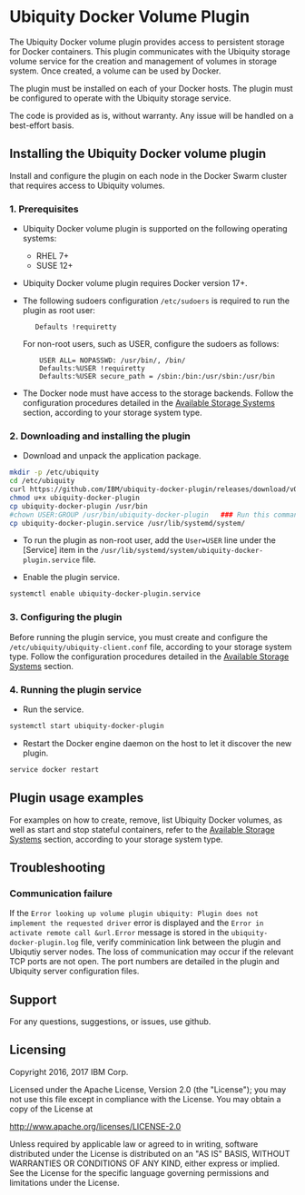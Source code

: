 # Ubiquity Docker Volume Plugin
The Ubiquity Docker volume plugin provides access to persistent storage for Docker containers.  This plugin communicates with the Ubiquity storage volume service for the creation and management of volumes in storage system.  Once created, a volume can be used by Docker. 

The plugin must be installed on each of your Docker hosts. The plugin must be configured to operate with the Ubiquity storage service.

The code is provided as is, without warranty. Any issue will be handled on a best-effort basis.


## Installing the Ubiquity Docker volume plugin
Install and configure the plugin on each node in the Docker Swarm cluster that requires access to Ubiquity volumes.

### 1. Prerequisites
  * Ubiquity Docker volume plugin is supported on the following operating systems:
    - RHEL 7+
    - SUSE 12+

  * Ubiquity Docker volume plugin requires Docker version 17+.

  * The following sudoers configuration `/etc/sudoers` is required to run the plugin as root user: 
  
     ```
        Defaults !requiretty
     ```
     For non-root users, such as USER, configure the sudoers as follows: 

     ```
         USER ALL= NOPASSWD: /usr/bin/, /bin/
         Defaults:%USER !requiretty
         Defaults:%USER secure_path = /sbin:/bin:/usr/sbin:/usr/bin
     ```

  * The Docker node must have access to the storage backends. Follow the configuration procedures detailed in the [Available Storage Systems](supportedStorage.md) section, according to your storage system type.
   

### 2. Downloading and installing the plugin

* Download and unpack the application package.
```bash
mkdir -p /etc/ubiquity
cd /etc/ubiquity
curl https://github.com/IBM/ubiquity-docker-plugin/releases/download/v0.3.0/ubiquity-docker-plugin-0.3.0.tar.gz | tar xf -
chmod u+x ubiquity-docker-plugin
cp ubiquity-docker-plugin /usr/bin 
#chown USER:GROUP /usr/bin/ubiquity-docker-plugin   ### Run this command only a non-root user.
cp ubiquity-docker-plugin.service /usr/lib/systemd/system/ 
```
   * To run the plugin as non-root user, add the `User=USER` line under the [Service] item in the  `/usr/lib/systemd/system/ubiquity-docker-plugin.service` file.
   
   * Enable the plugin service.
   
```bash 
systemctl enable ubiquity-docker-plugin.service      
```

### 3. Configuring the plugin
Before running the plugin service, you must create and configure the `/etc/ubiquity/ubiquity-client.conf` file, according to your storage system type.
Follow the configuration procedures detailed in the [Available Storage Systems](supportedStorage.md) section.


### 4. Running the plugin service
  * Run the service.
```bash
systemctl start ubiquity-docker-plugin    
```
  * Restart the Docker engine daemon on the host to let it discover the new plugin. 
```bash
service docker restart
```

## Plugin usage examples
For examples on how to create, remove, list Ubiquity Docker volumes, as well as start and stop stateful containers, refer to the [Available Storage Systems](supportedStorage.md) section, according to your storage system type.

## Troubleshooting
### Communication failure
If the  `Error looking up volume plugin ubiquity: Plugin does not implement the requested driver` error is displayed and the `Error in activate remote call &url.Error` message is stored in the `ubiquity-docker-plugin.log` file, verify comminication link between the plugin and Ubiqutiy server nodes. The loss of communication may occur if the relevant TCP  ports are not open. The port numbers are detailed in the plugin and Ubiquity server configuration files.

## Support
For any questions, suggestions, or issues, use github.

## Licensing

Copyright 2016, 2017 IBM Corp.

Licensed under the Apache License, Version 2.0 (the "License");
you may not use this file except in compliance with the License.
You may obtain a copy of the License at

http://www.apache.org/licenses/LICENSE-2.0

Unless required by applicable law or agreed to in writing, software
distributed under the License is distributed on an "AS IS" BASIS,
WITHOUT WARRANTIES OR CONDITIONS OF ANY KIND, either express or implied.
See the License for the specific language governing permissions and
limitations under the License.
